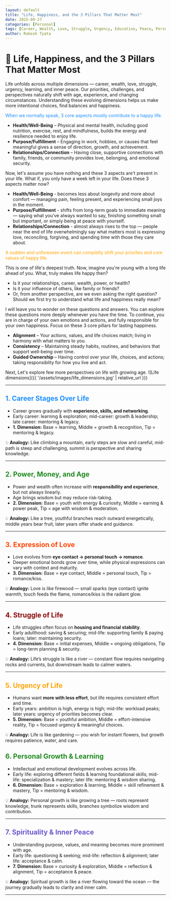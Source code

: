 ```yaml
---
layout: default
title: "Life, Happiness, and the 3 Pillars That Matter Most"
date: 2025-09-27
categories: [Personal]
tags: [Career, Wealth, Love, Struggle, Urgency, Education, Peace, Personal]
author: Rakesh Tyata
---
```


# 🌟 Life, Happiness, and the 3 Pillars That Matter Most

Life unfolds across multiple dimensions — career, wealth, love, struggle, urgency, learning, and inner peace. Our priorities, challenges, and perspectives naturally shift with age, experience, and changing circumstances. Understanding these evolving dimensions helps us make more intentional choices, find balances and happiness.

<span style="color:#1E90FF">When we normally speak, 3 core aspects mostly contribute to a happy life.</span>

- **Health/Well-Being** – Physical and mental health, including good nutrition, exercise, rest, and mindfulness, builds the energy and resilience needed to enjoy life.
- **Purpose/Fulfillment** – Engaging in work, hobbies, or causes that feel meaningful gives a sense of direction, growth, and achievement.
- **Relationships/Connection** – Having close, supportive connections with family, friends, or community provides love, belonging, and emotional security.

Now, let's assume you have nothing and these 3 aspects are't present in your life. What if, you only have a week left in your life. Does these 3 aspects matter now?

- **Health/Well-Being** - becomes less about longevity and more about comfort — managing pain, feeling present, and experiencing small joys in the moment.
- **Purpose/Fulfillment** - shifts from long-term goals to immediate meaning — saying what you’ve always wanted to say, finishing something small but important, or simply being at peace with yourself.
- **Relationships/Connection** - almost always rises to the top — people near the end of life overwhelmingly say what matters most is expressing love, reconciling, forgiving, and spending time with those they care about.

<span style="color:#FFA500">A sudden and unforeseen event can completly shift your priorites and core values of happy life.</span>

This is one of life's deepest truth. Now, imagine you're young with a long life ahead of you. What, truly makes life happy then?

- Is it your relationships, career, wealth, power, or health?
- Is it your influence of others, like family or friends?
- Or, from another perspective, are we even asking the right question? Should we first try to understand what life and happiness really mean?

I will leave you to wonder on these questions and answers. You can explore these questions more deeply whenever you have the time. To continue, you are in charge of your own emotions and actions, and fully responsible for your own happiness. Focus on these 3 core pillars for lasting happiness.

- **Alignment** – Your actions, values, and life choices match; living in harmony with what matters to you.
- **Consistency** – Maintaining steady habits, routines, and behaviors that support well-being over time.
- **Guided Ownership** – Having control over your life, choices, and actions; taking responsiblity for how you live and act.

Next, Let's explore few more perspectives on life with growing age.
![Life dimensions]({{ '/assets/images/life_dimensions.jpg' | relative_url }})

---

## <span style="color:#1E90FF">1. Career Stages Over Life</span>

- Career grows gradually with **experience, skills, and networking**.
- Early career: learning & exploration; mid-career: growth & leadership; late career: mentoring & legacy.
- **1. Dimension:** Base = learning, Middle = growth & recognition, Tip = mentoring & legacy.

💡 **Analogy:** Like climbing a mountain, early steps are slow and careful, mid-path is steep and challenging, summit is perspective and sharing knowledge.

---

## <span style="color:#228B22">2. Power, Money, and Age</span>

- Power and wealth often increase with **responsibility and experience**, but not always linearly.
- Age brings wisdom but may reduce risk-taking.
- **2. Dimension:** Base = youth with energy & curiosity, Middle = earning & power peak, Tip = age with wisdom & moderation.

💡 **Analogy:** Like a tree, youthful branches reach outward energetically, middle years bear fruit, later years offer shade and guidance.

---

## <span style="color:#FF4500">3. Expression of Love</span>

- Love evolves from **eye contact → personal touch → romance**.
- Deeper emotional bonds grow over time, while physical expressions can vary with context and maturity.
- **3. Dimension:** Base = eye contact, Middle = personal touch, Tip = romance/kiss.

💡 **Analogy:** Love is like firewood — small sparks (eye contact) ignite warmth, touch feeds the flame, romance/kiss is the radiant glow.

---

## <span style="color:#8B0000">4. Struggle of Life</span>

- Life struggles often focus on **housing and financial stability**.
- Early adulthood: saving & securing; mid-life: supporting family & paying loans; later: maintaining security.
- **4. Dimension:** Base = initial expenses, Middle = ongoing obligations, Tip = long-term planning & security.

💡 **Analogy:** Life’s struggle is like a river — constant flow requires navigating rocks and currents, but downstream leads to calmer waters.

---

## <span style="color:#FFA500">5. Urgency of Life</span>

- Humans want **more with less effort**, but life requires consistent effort and time.
- Early years: ambition is high, energy is high; mid-life: workload peaks; later years: urgency of priorities becomes clear.
- **5. Dimension:** Base = youthful ambition, Middle = effort-intensive reality, Tip = focused urgency & meaningful choices.

💡 **Analogy:** Life is like gardening — you wish for instant flowers, but growth requires patience, water, and care.

## <span style="color:#228B22">6. Personal Growth & Learning</span>

- Intellectual and emotional development evolves across life.
- Early life: exploring different fields & learning foundational skills; mid-life: specialization & mastery; later life: mentoring & wisdom sharing.
- **6. Dimension:** Base = exploration & learning, Middle = skill refinement & mastery, Tip = mentoring & wisdom.

💡 **Analogy:** Personal growth is like growing a tree — roots represent knowledge, trunk represents skills, branches symbolize wisdom and contribution.

---

## <span style="color:#6A5ACD">7. Spirituality & Inner Peace</span>

- Understanding purpose, values, and meaning becomes more prominent with age.
- Early life: questioning & seeking; mid-life: reflection & alignment; later life: acceptance & calm.
- **7. Dimension:** Base = curiosity & exploration, Middle = reflection & alignment, Tip = acceptance & peace.

💡 **Analogy:** Spiritual growth is like a river flowing toward the ocean — the journey gradually leads to clarity and inner calm.

---
